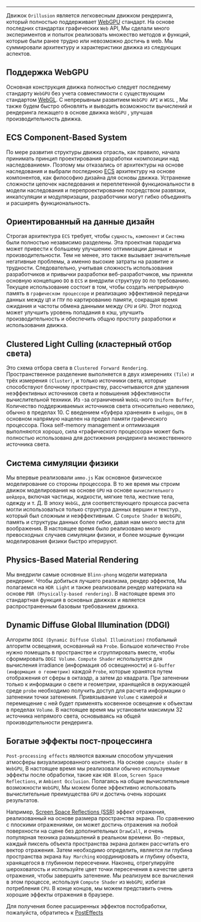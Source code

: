 <Logo :animation="false"></Logo>

---

Движок `Orillusion` является легковесным движком рендеринга, который полностью поддерживает [WebGPU](https://www.orillusion.com/webgpu.html) стандарт. На основе последних стандартах графических `Web` API, Мы сделали много экспериментов и попыток реализовать множество методов и функций, которые были ранее трудно или невозможно достичь в web. Мы суммировали архитектуру и характеристики движка из следующих аспектов.

## Поддержка WebGPU 
Основная конструкция движка полностью следует последнему стандарту `WebGPU` без учета совместимости с существующим стандартом [WebGL](https://www.khronos.org/webgl/). С непрерывным развитием `WebGPU API` и `WGSL` , Мы также будем быстро обновлять и выводить возможности вычислений и рендеринга лежащего в основе движка `WebGPU` , улучшая производительность движка.

## ECS Component-Based System
По мере развития структуры движка отрасль, как правило, начала принимать принцип проектирования разработки «композиции над наследованием». Поэтому мы отказались от архитектуры на основе наследования и выбрали последнюю [ECS](https://wikipedia.org/wiki/Entity_component_system) архитектуру на основе компонентов, как философию дизайна для основы движка. Устранение сложности цепочек наследования и переплетенной функциональности в модели наследования и перепроектирование посредством развязки, инкапсуляции и модуляризации, разработчики могут гибко объединять и расширять функциональность.

## Ориентированный на данные дизайн
Строгая архитектура `ECS` требует, чтобы `сущность`, `компонент` и `Система` были полностью независимо разделены. Эта проектная парадигма может привести к большему улучшению оптимизации данных и производительности. Тем не менее, это также вызывает значительные негативные проблемы, а именно высокие затраты на развитие и трудности. Следовательно, учитывая сложность использования разработчиков и привычки разработки веб-разработчиков, мы приняли основную концепцию `DO` в `ECS` и внедрили структуру `DO` по требованию. Текущее использование состоит в том, чтобы создать непрерывную память в `графическом процессоре` и реализацию эффективной передачи данных между `ЦП` и `ГПУ` по картированию памяти, сокращая время ожидания и частоты обмена данными между `CPU` и `GPU`. Этот подход может улучшить уровень попадания в кэш, улучшить производительность и обеспечить общую простоту разработки и использования движка.

<!-- ## WASM Acceleration
`JavaScript эффективность работы в [V8](https://v8.dev/) kernel уже очень высокая, Но между ним и нативной средой все еще есть какой -то разрыв. Много сложных математических расчетов логики в трехмерных сценах по -прежнему необходимо рассчитывать на `CPU`. Чтобы повысить эффективность, мы представили поддержку [WASM](https://webassembly.org/), который передает большое количество `CPU` вычислений требований для нативных вычислительных модулей, а не полагаться на поток `JS, который значительно улучшает использование процессора и вычислительных характеристик. -->

<!-- ## Cluster Forward Rendering
Обыкновенный передовой рендеринг - самый простой конвейер рендеринга, Но его вычислительная сложность `M x N` (M - количество объектов, а N - количество динамических источников света), что не подходит для сцен со сложными динамическими источниками света, и будет много `Overdraw`. Наш подход состоит в том, чтобы сначала реализовать пайплайн рендеринга `Tile Forward Rendering/Forward+ Rendering` , который делит пространство экрана на `Плитки` в двух измерениях. Благодаря предварительно рассмотрению информации о глубине и используя «вычислительный шейдер» для удаления источников света, которые не способствуют `Tile`, Мы уменьшаем вычислительное бремя. Кроме того, мы принимаем технику `Cluster Light Culling` техника, чтобы разделить направление глубины, дальнейшее уменьшение диапазона влияния освещения и достижения хороших результатов рендеринга для динамических сцен с несколькими источниками света. -->

## Clustered Light Culling (кластерный отбор света)
Это схема отбора света в `Clustered Forward Rendering`. Пространственное разделение выполняется в двух измерениях `(Tile)` и трёх измерения `(Cluster)`, и только источники света, которые способствуют блочному пространству, рассчитываются для удаления неэффективных источников света и повышения эффективности вычислительной техники. Из -за ограничений `WebGL`-ного `Uniform Buffer`, Количество поддерживаемых источников света относительно невелико, обычно в пределах 10. С введением «буфера хранения» в `webgpu`, он в основном напрямую нацелен на предел памяти графического процессора. Пока  self-memory management и оптимизация выполняются хорошо, сила «графического процессора» может быть полностью использована для достижения рендеринга множественного источника света.

## Система симуляции физики
Мы впервые реализовали `ammo.js` Как основное физическое моделирование со стороны процессора. В то же время мы строим движок моделирования на основе `GPU` на основе `вычислительного шейдера`, включая частицы, жидкости, мягкие тела, жесткие тела, одежду и т. Д. В эпоху `WebGL`, для соответствующего процесса расчета могли использоваться только структура данных вершин и текстур., который был сложным и неэффективным. С `Compute Shader` в `WebGPU`, память и структуры данных более гибки, давая нам много места для воображения. В настоящее время было реализовано много превосходных случаев симуляции физики, и более мощные функции моделирования физики быстро итерируют.

## Physics-Based Material Rendering
Мы внедрили самые основные `Blinn-phong` модели материала рендеринг. Чтобы добиться лучшего реализма, рендер эффектов, Мы полагаемся на `HDR Light` и также реализовали рендер материала на основе `PBR (Physically-based rendering)`. В настоящее время это стандартная функция в основных движках и является распространенным базовым требованием движка.

## Dynamic Diffuse Global Illumination (DDGI)
Алгоритм `DDGI (Dynamic Diffuse Global Illumination)` глобальный алгоритм освещения, основанный на `Probe`. Большое количество `Probe` нужно помещать в пространстве и сгруппировать вместе, чтобы сформировать `DDGI Volume`. `Compute Shader` используется для вычисления irradiance (информация об освещенности) и `G-buffer (информация о геометрии)` каждой `Probe`, которые хранятся путем отображения от сферы в октаэдр, а затем до квадрата. При затенении только к информации о свете и геометрии, хранящейся в окружающей среде `probe` необходимо получить доступ для расчета информации о затенении точки затенения. Привязывание `Volume` с камерой и перемещение с ней будет применять косвенное освещение к объектам в пределах `Volume`. В настоящее время мы установили максимум 32 источника непрямого света, основываясь на общей производительности рендеринга.

<!-- ## GPU Skeletal Animation
Основываясь на структуре `webgl`, анимацию скининга легко реализовать в вершином шейдере. Анимация скелета обычно рассчитывается в `JavaScript` а затем передается в `GPU` для рендеринга. С помощью `Compute Shader` в `WebGPU`, который имеет более гибкие структуры данных, мы можем перенести процесс расчета скелетной анимации в `GPU`, значительное повышая вычислительную эффективность и производительность. Конечно, мы также предоставляем клиентам решения скелетной анимации на основе `CPU`, какие пользователи могут выбрать по мере необходимости. -->

<!-- ## Frustum Culling
Цель Frustum Culling состоит в том, чтобы отображать только объекты внутри вида камеры Frustum. В настоящее время стадия обрезки `GPU's Rendering Tipeline автоматически выполняет отбор, Но ранее «ЦП» по -прежнему передавал информацию в `grpu` vertex shader `через` drawcall ', и эта информация за пределами Frustum также будет участвовать во многих процессах расчета. Наше решение на основе вида Frustum заключается в решении проблемы расчета этой дополнительной информации в источнике. Во -первых, мы создаем ограничивающую коробку «AABB» для модели, полагаясь на преимущества`DO`, complete the shared transmission of index data from `CPU` to `GPU`, and then use the `Compute Shader` to calculate whether the frustum and bounding box intersect. If they intersect, we submit the `DrawCall`, otherwise no rendering is performed. This greatly improves rendering efficiency and reduces additional computation costs. -->

## Богатые эффекты пост-процессинга
`Post-processing effects` являются важным способом улучшения атмосферы визуализированного контента. На основе `compute shader` в `WebGPU`, В настоящее время мы реализовали обычно используемые эффекты после обработки, такие как `HDR Bloom`, `Screen Space Reflections`, и `Ambient Occlusion`. Полагаясь на общие вычислительные возможности `WebGPU`, Мы можем более эффективно использовать вычислительные преимущества `GPU` и достичь очень хороших результатов.

Например, [Screen Space Reflections (SSR)](/guide/advanced/post_ssr) эффект отражения, реализованный на основе размера пространства экрана. По сравнению с плоскими отражениями, он может достичь отражения на любой поверхности на сцене без дополнительных `DrawCall`, и очень популярная техника размышлений в реальном времени. Во -первых, каждый пиксель объекта пространства экрана должен рассчитать его вектор отражения. Затем необходимо определить, является ли глубина пространства экрана `Ray Marching` координировать и глубину объекта, хранящегося в глубинном пересечении. Наконец, отрегулируйте шероховатость и используйте цвет точки пересечения в качестве цвета отражения, чтобы завершить затенение. Мы реализуем все вычисления в этом процессе, используя `Compute Shader` из `WebGPU`, избегая потребления `CPU`. В конце концов, мы можем представить очень хорошие эффекты отражения в браузере.

Для получения более расширенных эффектов постобработки, пожалуйста, обратитесь к [PostEffects](/guide/advanced/posteffect)